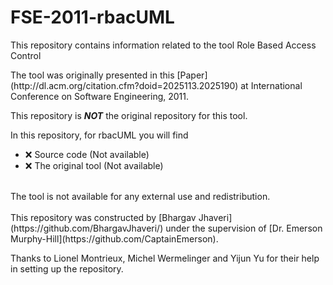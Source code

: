 # FSE-2011-rbacUML
This repository contains information related to the tool Role Based Access Control
<p>
The tool was originally presented in this [Paper](http://dl.acm.org/citation.cfm?doid=2025113.2025190) at International Conference on Software Engineering, 2011.
<p>
This repository is <b><i>NOT</b></i> the original repository for this tool.<br>

In this repository, for rbacUML you will find
* :x: Source code (Not available)
* :x: The original tool (Not available)
<br>
The tool is not available for any external use and redistribution.<br>
<br>
This repository was constructed by [Bhargav Jhaveri](https://github.com/BhargavJhaveri/) under the supervision of [Dr. Emerson Murphy-Hill](https://github.com/CaptainEmerson).

Thanks to Lionel Montrieux,	Michel Wermelinger and 	Yijun Yu for their help in setting up the repository.
